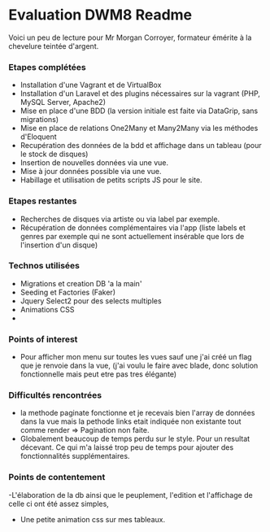 # Evaluation DWM8 Readme

Voici un peu de lecture pour Mr Morgan Corroyer, formateur émérite à la chevelure teintée d'argent.

### Etapes complétées
- Installation d'une Vagrant et de VirtualBox
- Installation d'un Laravel et des plugins nécessaires sur la vagrant (PHP, MySQL Server, Apache2)
- Mise en place d'une BDD (la version initiale est faite via DataGrip, sans migrations)
- Mise en place de relations One2Many et Many2Many via les méthodes d'Eloquent
- Recupération des données de la bdd et affichage dans un tableau (pour le stock de disques)
- Insertion de nouvelles données via une vue.
- Mise à jour données possible via une vue.
- Habillage et utilisation de petits scripts JS pour le site.



### Etapes restantes
- Recherches de disques via artiste ou via label par exemple.
- Récupération de données complémentaires via l'app (liste labels et genres par exemple qui ne sont actuellement insérable que lors de l'insertion d'un disque)

### Technos utilisées

- Migrations et creation DB 'a la main'
- Seeding et Factories (Faker)
- Jquery Select2 pour des selects multiples
- Animations CSS
-

### Points of interest
- Pour afficher mon menu sur toutes les vues sauf une j'ai créé un flag que je renvoie dans la vue, (j'ai voulu le faire avec blade, donc solution fonctionnelle mais peut etre pas tres élégante)


### Difficultés rencontrées
- la methode paginate fonctionne et je recevais bien l'array de données dans la vue mais la pethode links etait indiquée non existante tout comme render => Pagination non faite.
- Globalement beaucoup de temps perdu sur le style. Pour un resultat décevant. Ce qui m'a laissé trop peu de temps pour ajouter des fonctionnalités supplémentaires.

### Points de contentement
-L'élaboration de la db ainsi que le peuplement, l'edition et l'affichage de celle ci ont été assez simples,
- Une petite animation css sur mes tableaux.
